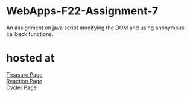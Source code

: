 # WebApps-F22-Assignment-7
An assignment on java script modifying the DOM and using anonymous callback functions.
# hosted at
[Treasure Page](https://44-563-web-apps-f22.github.io/44563-webapps-assignment-7-Rangaprudhviraju/treasure.html)
<br>
[Reaction Page](https://44-563-web-apps-f22.github.io/44563-webapps-assignment-7-Rangaprudhviraju/reaction.html)
<br>
[Cycler Page](https://44-563-web-apps-f22.github.io/44563-webapps-assignment-7-Rangaprudhviraju/cycler.html)